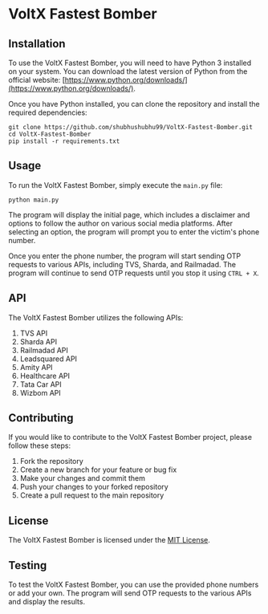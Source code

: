 # VoltX Fastest Bomber

## Installation

To use the VoltX Fastest Bomber, you will need to have Python 3 installed on your system. You can download the latest version of Python from the official website: [https://www.python.org/downloads/](https://www.python.org/downloads/).

Once you have Python installed, you can clone the repository and install the required dependencies:

```
git clone https://github.com/shubhushubhu99/VoltX-Fastest-Bomber.git
cd VoltX-Fastest-Bomber
pip install -r requirements.txt
```

## Usage

To run the VoltX Fastest Bomber, simply execute the `main.py` file:

```
python main.py
```

The program will display the initial page, which includes a disclaimer and options to follow the author on various social media platforms. After selecting an option, the program will prompt you to enter the victim's phone number.

Once you enter the phone number, the program will start sending OTP requests to various APIs, including TVS, Sharda, and Railmadad. The program will continue to send OTP requests until you stop it using `CTRL + X`.

## API

The VoltX Fastest Bomber utilizes the following APIs:

1. TVS API
2. Sharda API
3. Railmadad API
4. Leadsquared API
5. Amity API
6. Healthcare API
7. Tata Car API
8. Wizbom API

## Contributing

If you would like to contribute to the VoltX Fastest Bomber project, please follow these steps:

1. Fork the repository
2. Create a new branch for your feature or bug fix
3. Make your changes and commit them
4. Push your changes to your forked repository
5. Create a pull request to the main repository

## License

The VoltX Fastest Bomber is licensed under the [MIT License](LICENSE).

## Testing

To test the VoltX Fastest Bomber, you can use the provided phone numbers or add your own. The program will send OTP requests to the various APIs and display the results.
